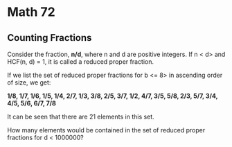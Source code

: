 # Math 72

## Counting Fractions

Consider the fraction, **n/d**, where n and d are positive integers. If n < d> and HCF(n, d) = 1, it is called a reduced proper fraction.

If we list the set of reduced proper fractions for b <= 8> in ascending order of size, we get:

**1/8, 1/7, 1/6, 1/5, 1/4, 2/7, 1/3, 3/8, 2/5, 3/7, 1/2, 4/7, 3/5, 5/8, 2/3, 5/7, 3/4, 4/5, 5/6, 6/7, 7/8**

It can be seen that there are 21 elements in this set.

How many elements would be contained in the set of reduced proper fractions for d < 1000000?